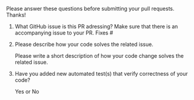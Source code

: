 Please answer these questions before submitting your pull requests. Thanks!

1. What GitHub issue is this PR adressing? Make sure that there is an accompanying issue to your PR.
   Fixes #

2. Please describe how your code solves the related issue.

   Please write a short description of how your code change solves the related issue.

3. Have you added new automated test(s) that verify correctness of your code?

   Yes
   or
   No
